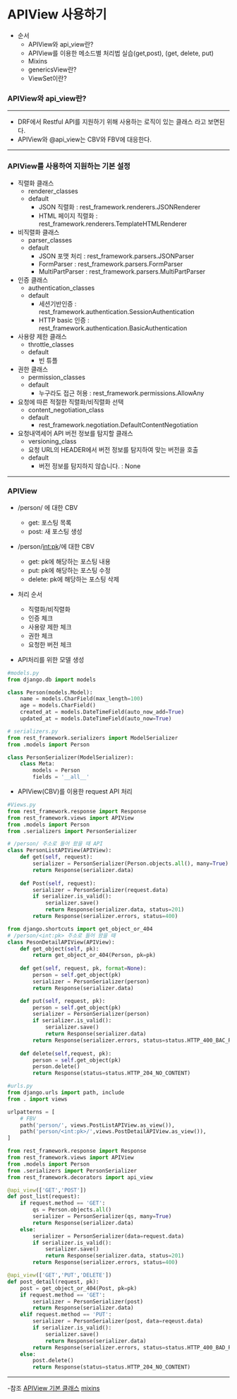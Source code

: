 # APIView 사용하기
- 순서
  + APIView와 api_view란?
  + APIView를 이용한 메소드별 처리법 실습(get,post), (get, delete, put)
  + Mixins
  + genericsView란?
  + ViewSet이란?
### APIView와 api_view란?
--- 
- DRF에서 Restful API를 지원하기 위해 사용하는 로직이 있는 클래스 라고 보면된다.
- APIView와 @api_view는 CBV와 FBV에 대응한다.
---
### APIView를 사용하여 지원하는 기본 설정
  + 직렬화 클래스 
    + renderer_classes
    + default 
      + JSON 직렬화 : rest_framework.renderers.JSONRenderer
      + HTML 페이지 직렬화 : rest_framework.renderers.TemplateHTMLRenderer
  + 비직렬화 클래스 
    + parser_classes
    + default
      + JSON 포맷 처리 : rest_framework.parsers.JSONParser
      + FormParser : rest_framework.parsers.FormParser
      + MultiPartParser : rest_framework.parsers.MultiPartParser
  + 인증 클래스 
    + authentication_classes
    + default 
      + 세션기반인증 : rest_framework.authentication.SessionAuthentication
      + HTTP basic 인증 : rest_framework.authentication.BasicAuthentication
  + 사용량 제한 클래스
    + throttle_classes
    + default
      + 빈 튜플
  + 권한 클래스 
    + permission_classes
    + default
      + 누구라도 접근 허용 : rest_framework.permissions.AllowAny
  + 요청에 따른 적절한 직렬화/비직렬화 선택
    + content_negotiation_class
    + default
      + rest_framework.negotiation.DefaultContentNegotiation
  + 요청내역세어 API 버전 정보를 탐지할 클래스
    + versioning_class
    + 요청 URL의 HEADER에서 버전 정보를 탐지하여 맞는 버전을 호출
    + default
      + 버전 정보를 탐지하지 않습니다. : None
  
---
### APIView
- /person/ 에 대한 CBV
  - get: 포스팅 목록
  - post: 새 포스팅 생성
- /person/<int:pk>/에 대한 CBV
  - get: pk에 해당하는 포스팅 내용
  - put: pk에 해당하는 포스팅 수정
  - delete: pk에 해당하는 포스팅 삭제

- 처리 순서 
  - 직렬화/비직렬화
  - 인증 체크
  - 사용량 제한 체크
  - 권한 체크
  - 요청한 버전 체크

- API처리를 위한 모델 생성
```python
#models.py 
from django.db import models

class Person(models.Model):
    name = models.CharField(max_length=100)
    age = models.CharField()
    created_at = models.DateTimeField(auto_now_add=True)
    updated_at = models.DateTimeField(auto_now=True)

# serializers.py
from rest_framework.serializers import ModelSerializer
from .models import Person

class PersonSerializer(ModelSerializer):
    class Meta:
        models = Person
        fields = '__all__'
```

- APIView(CBV)를 이용한 request API 처리

```python
#Views.py
from rest_framework.response import Response
from rest_framework.views import APIView
from .models import Person
from .serializers import PersonSerializer

# /person/ 주소로 들어 왔을 때 API
class PersonListAPIView(APIView):
    def get(self, request):
        serializer = PersonSerializer(Person.objects.all(), many=True)
        return Response(serializer.data)
    
    def Post(self, request):
        serializer = PersonSerializer(request.data)
        if serializer.is_valid():
            serializer.save()
            return Response(serializer.data, status=201)
        return Response(serializer.errors, status=400)

from django.shortcuts import get_object_or_404
# /person/<int:pk> 주소로 들어 왔을 때 
class PesonDetailAPIView(APIView):
    def get_object(self, pk):
        return get_object_or_404(Person, pk=pk)
    
    def get(self, request, pk, format=None):
        person = self.get_object(pk)
        serializer = PersonSerializer(person)
        return Response(serializer.data)

    def put(self, request, pk):
        person = self.get_object(pk)
        serializer = PersonSerializer(person)
        if serializer.is_valid():
            serializer.save()
            return Response(serializer.data)
        return Response(serializer.errors, status=status.HTTP_400_BAC_REQUEST)
    
    def delete(self,request, pk):
        person = self.get_object(pk)
        person.delete()
        return Response(status=status.HTTP_204_NO_CONTENT)
```

```python
#urls.py
from django.urls import path, include
from . import views

urlpatterns = [
    # FBV
    path('person/', views.PostListAPIView.as_view()),
    path('person/<int:pk>/',views.PostDetailAPIView.as_view()),
]
```


```python
from rest_framework.response import Response
from rest_framework.views import APIView
from .models import Person
from .serializers import PersonSerializer
from rest_framework.decorators import api_view

@api_view(['GET','POST'])
def post_list(request):
    if request.method == 'GET':
        qs = Person.objects.all()
        serializer = PersonSerializer(qs, many=True)
        return Response(serializer.data)
    else:
        serializer = PersonSerializer(data=request.data)
        if serializer.is_valid():
            serializer.save()
            return Response(serializer.data, status=201)
        return Response(serializer.errors, status=400)

@api_view(['GET','PUT','DELETE'])
def post_detail(request, pk):
    post = get_object_or_404(Post, pk=pk)
    if request.method == 'GET':
        serializer = PersonSerializer(post)
        return Response(serializer.data)
    elif request.method == 'PUT':
        serializer = PersonSerializer(post, data=reqeust.data)
        if serializer.is_valid():
            serializer.save()
            return Response(serializer.data)
        return Response(serializer.errors, status=status.HTTP_400_BAD_REQUEST)
    else:
        post.delete()
        return Response(status=status.HTTP_204_NO_CONTENT)
```

---
-참조
[APIView 기본 클래스](https://ssungkang.tistory.com/entry/Django-APIView-Mixins-generics-APIView-ViewSet%EC%9D%84-%EC%95%8C%EC%95%84%EB%B3%B4%EC%9E%90)
[mixins](https://www.django-rest-framework.org/api-guide/generic-views/#mixins)